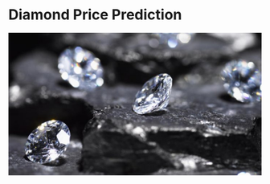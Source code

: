 # Diamond Price Prediction
![](https://github.com/Abdulrahmankhaled11/Diamond-Price-Prediction/blob/main/diamonds.jpg)
